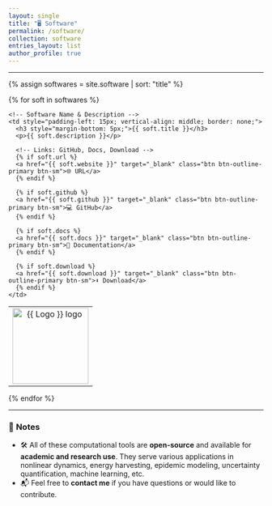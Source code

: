 ```yaml
---
layout: single
title: "🖥️ Software"
permalink: /software/
collection: software
entries_layout: list
author_profile: true
---
```


---

{% assign softwares = site.software | sort: "title" %}

{% for soft in softwares %}
<table style="width:100%; margin-bottom: 15px; border-collapse:collapse; border: none; table-layout: fixed; border-spacing: 0;">
  <tr>
    <!-- Software Logo -->
    <td style="width: 150px; text-align: center; vertical-align: middle; border: none;">
      <img src="{{ soft.logo }}" alt="{{ Logo }} logo" style="width: 150px; height: auto;">
    </td>

    <!-- Software Name & Description -->
    <td style="padding-left: 15px; vertical-align: middle; border: none;">
      <h3 style="margin-bottom: 5px;">{{ soft.title }}</h3>
      <p>{{ soft.description }}</p>

      <!-- Links: GitHub, Docs, Download -->
      {% if soft.url %}
      <a href="{{ soft.website }}" target="_blank" class="btn btn-outline-primary btn-sm">🌐 URL</a>
      {% endif %}
      
      {% if soft.github %}
      <a href="{{ soft.github }}" target="_blank" class="btn btn-outline-primary btn-sm">💻 GitHub</a>
      {% endif %}

      {% if soft.docs %}
      <a href="{{ soft.docs }}" target="_blank" class="btn btn-outline-primary btn-sm">📖 Documentation</a>
      {% endif %}

      {% if soft.download %}
      <a href="{{ soft.download }}" target="_blank" class="btn btn-outline-primary btn-sm">⬇️ Download</a>
      {% endif %}
    </td>
  </tr>
</table>
{% endfor %}

---

### 📌 **Notes**
- 🛠️ All of these computational tools are **open-source** and available for **academic and research use**. They serve various applications in nonlinear dynamics, energy harvesting, epidemic modeling, uncertainty quantification, machine learning, etc.
- 📬 Feel free to **contact me** if you have questions or would like to contribute.

